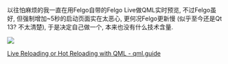 以往怕麻烦的我一直在用Felgo自带的Felgo Live做QML实时预览, 不过Felgo虽好, 但强制增加~5秒的启动页面实在太恶心, 更何况Felgo更新慢 (似乎至今还是Qt 13? 不太清楚), 于是决定自己做一个, 本来也没有什么技术含量.

![](https://images.gitee.com/uploads/images/2020/0626/171953_cd77cbd1_5488222.gif)

[Live Reloading or Hot Reloading with QML - qml.guide](https://qml.guide/live-reloading-hot-reloading-qml/)